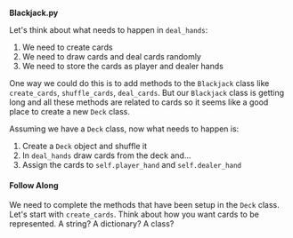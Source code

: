 **Blackjack.py**

Let's think about what needs to happen in `deal_hands`:

1. We need to create cards
2. We need to draw cards and deal cards randomly
3. We need to store the cards as player and dealer hands

One way we could do this is to add methods to the `Blackjack` class like `create_cards`,
`shuffle_cards`, `deal_cards`. But our `Blackjack` class is getting long and all
these methods are related to cards so it seems like a good place to create a new
`Deck` class.

Assuming we have a `Deck` class, now what needs to happen is:

1. Create a `Deck` object and  shuffle it
2. In `deal_hands` draw cards from the deck and...
3. Assign the cards to `self.player_hand` and `self.dealer_hand`

#### Follow Along
We need to complete the methods that have been setup in the `Deck` class. Let's
start with `create_cards`. Think about how you want cards to be represented. A
string? A dictionary? A class?